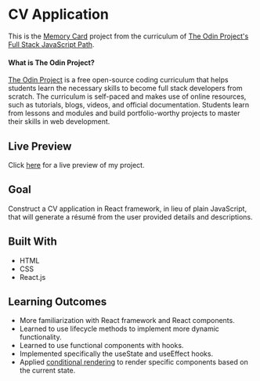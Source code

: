 # CV Application

This is the [Memory Card](https://www.theodinproject.com/paths/full-stack-javascript/courses/javascript/lessons/memory-card) project from the curriculum of [The Odin Project's Full Stack JavaScript Path](https://www.theodinproject.com/paths/full-stack-javascript/courses/javascript).

#### What is The Odin Project?

[The Odin Project](https://www.theodinproject.com/about) is a free open-source coding curriculum that helps students learn the necessary skills to become full stack developers from scratch. The curriculum is self-paced and makes use of online resources, such as tutorials, blogs, videos, and official documentation. Students learn from lessons and modules and build portfolio-worthy projects to master their skills in web development.

## Live Preview

Click [here](https://cineonizer.github.io/memory-card/) for a live preview of my project.

## Goal

Construct a CV application in React framework, in lieu of plain JavaScript, that will generate a résumé from the user provided details and descriptions.

## Built With

* HTML
* CSS
* React.js

## Learning Outcomes

* More familiarization with React framework and React components.
* Learned to use lifecycle methods to implement more dynamic functionality.
* Learned to use functional components with hooks.
* Implemented specifically the useState and useEffect hooks.
* Applied [conditional rendering](https://reactjs.org/docs/conditional-rendering.html) to render specific components based on the current state.
